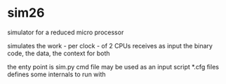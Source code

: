 # sim26
simulator for a reduced micro processor

simulates the work - per clock - of 2 CPUs
receives as input the binary code, the data, the context for both

the enty point is sim.py
cmd file may be used as an input script
*.cfg files defines some internals to run with
